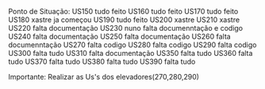 Ponto de Situação:
US150 tudo feito
US160 tudo feito
US170 tudo feito
US180 xastre ja começou 
US190 tudo feito
US200  xastre
US210 xastre
US220 falta documentação
US230 nuno falta documenntação  e codigo
US240 falta documentação
US250 falta documentação
US260 falta documenntação
US270 falta codigo
US280 falta codigo
US290 falta   codigo
US300 falta tudo
US310 falta  documentação
US350 falta  tudo
US360 falta tudo
US370 falta tudo
US380 falta tudo
US390  falta tudo

Importante: Realizar as Us's dos elevadores(270,280,290)
